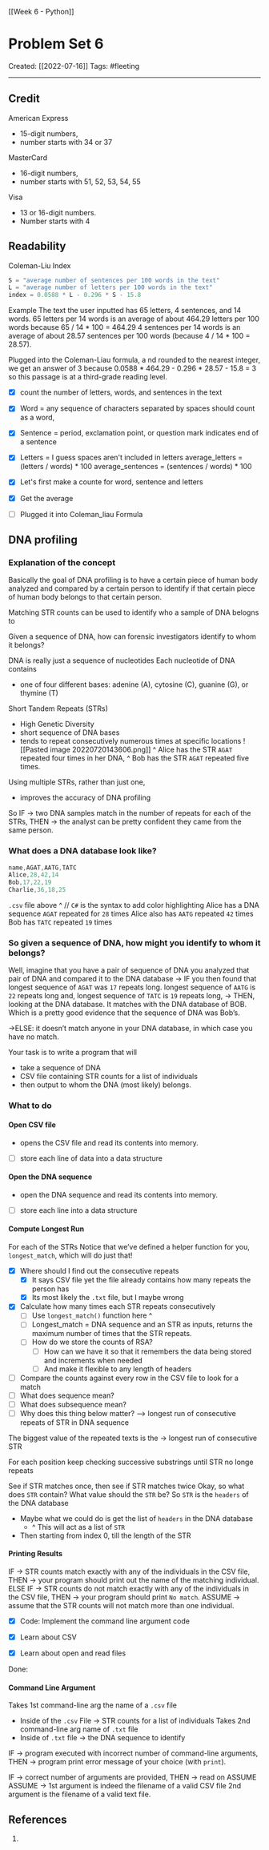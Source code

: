 [[Week 6 - Python]]

# Problem Set 6 
Created:  [[2022-07-16]]
Tags: #fleeting 

---
## Credit
American Express  
- 15-digit numbers, 
- number starts with 34 or 37


MasterCard 
- 16-digit numbers,
- number starts with 51, 52, 53, 54, 55


Visa  
- 13 or 16-digit numbers.
- Number starts with 4


## Readability
Coleman-Liu Index
```Python
S = "average number of sentences per 100 words in the text"
L = "average number of letters per 100 words in the text"
index = 0.0588 * L - 0.296 * S - 15.8
```
Example
The text the user inputted has 
65 letters, 4 sentences, and 14 words. 
65 letters per 14 words 
    is an average of about 464.29 letters per 100 words 
    because 65 / 14 * 100 = 464.29 
4 sentences per 14 words 
    is an average of about 28.57 sentences per 100 words 
    (because 4 / 14 * 100 = 28.57). 

Plugged into the Coleman-Liau formula, a
nd rounded to the nearest integer, 
we get an answer of 3 
    because 0.0588 * 464.29 - 0.296 * 28.57 - 15.8 = 3
    so this passage is at a third-grade reading level.


- [x] count the number of letters, words, and sentences in the text
- [x] Word = any sequence of characters separated by spaces should count as a word, 
- [x] Sentence =  period, exclamation point, or question mark indicates end of a sentence
- [x] Letters = I guess spaces aren't included in letters
average_letters = (letters / words) * 100
average_sentences = (sentences / words) * 100


- [x] Let's first make a counte for word, sentence and letters
- [x] Get the average
- [ ] Plugged it into Coleman_liau Formula



## DNA profiling
### Explanation of the concept
Basically the goal of DNA profiling is to have a certain piece of human body analyzed and compared by a certain person to identify if that certain piece of human body belongs to that certain person.

Matching   STR counts can be used to identify who a sample of DNA belogns to 

Given a sequence of DNA, how can forensic investigators identify to whom it belongs?

DNA is really just a sequence of nucleotides
Each nucleotide of DNA contains 
- one of four different bases: adenine (A), cytosine (C), guanine (G), or thymine (T)


Short Tandem Repeats (STRs)
- High Genetic Diversity
- short sequence of DNA bases
- tends to repeat consecutively numerous times at specific locations
![[Pasted image 20220720143606.png]]
^ Alice has the STR `AGAT` repeated four times in her DNA, 
^ Bob has the STR `AGAT` repeated five times.


Using multiple STRs, rather than just one, 
- improves the accuracy of DNA profiling


So 
IF -> two DNA samples match in the number of repeats for each of the STRs,
THEN -> the analyst can be pretty confident they came from the same person.


### What does a DNA database look like?
```cs
name,AGAT,AATG,TATC
Alice,28,42,14
Bob,17,22,19
Charlie,36,18,25
```
`.csv` file above ^    // `C#` is the syntax to add color highlighting
Alice has a DNA sequence `AGAT` repeated for `28` times
Alice also has `AATG` repeated `42` times
Bob has `TATC` repeated `19` times


### So given a sequence of DNA, how might you identify to whom it belongs? 
Well, imagine that you have a pair of sequence of DNA
you analyzed that pair of DNA and compared it to the DNA database 
-> IF you then found that
    longest sequence of `AGAT` was `17` repeats long. 
    longest sequence of `AATG` is `22` repeats long and, 
    longest sequence of `TATC` is `19` repeats long, 
-> THEN, looking at the DNA database. It matches with the DNA database of BOB. Which is a  pretty good evidence that the sequence of DNA was Bob’s. 

->ELSE:
it doesn’t match anyone in your DNA database, 
in which case you have no match.

Your task is to write a program that will 
- take a sequence of DNA 
- CSV file containing STR counts for a list of individuals  
- then output to whom the DNA (most likely) belongs.


### What to do
#### Open CSV file
- opens the CSV file and read its contents into memory.
- [ ]  store each line of data into a data structure

#### Open the DNA sequence
- open the DNA sequence and read its contents into memory.
- [ ] store each line into a data structure

#### Compute Longest Run
For each of the STRs 
Notice that we’ve defined a helper function for you, `longest_match`, which will do just that!
- [x] Where should I find out the consecutive repeats
    - [x] It says CSV file yet the file already contains how many repeats the person has
    - [x] Its most likely the `.txt` file, but I maybe wrong
- [x] Calculate how many times each STR repeats consecutively
    - [ ] Use `longest_match()` function here ^
    - [ ] Longest_match = DNA sequence and an STR as inputs, returns the maximum number of times that the STR repeats.
    - [ ] How do we store the counts of RSA?
        - [ ] How can we have it so that it remembers the data being stored and increments when needed
        - [ ] And make it flexible to any length of headers 
- [ ] Compare the counts against every row in the CSV file to look for a match
- [ ] What does sequence mean?
- [ ] What does subsequence mean?
- [ ] Why does this thing below matter? 
    --> longest run of consecutive repeats of STR in DNA sequence

The biggest value of the repeated texts is the 
 -> longest run of consecutive STR

For each position
keep checking successive substrings
until STR no longe repeats

See if STR matches once, then see if STR matches twice
Okay, so what does `STR` contain?
What value should the `STR` be? 
So `STR` is the `headers` of the DNA database
- Maybe what we could do is get the list of `headers` in the DNA database
    - ^ This will act as a list of `STR`
- Then starting from index 0, till the length of the STR


#### Printing Results
IF -> STR counts match exactly with any of the individuals in the CSV file, 
THEN -> your program should print out the name of the matching individual.
ELSE IF -> STR counts do not match exactly with any of the individuals in the CSV file,
THEN ->  your program should print `No match`.
ASSUME -> assume that the STR counts will not match more than one individual.

- [x] Code: Implement the command line argument code
- [x] Learn about CSV
- [x] Learn about open and read files



Done:
#### Command Line Argument
Takes 1st command-line arg the name of a `.csv` file
- Inside of the `.csv` File -> STR counts for a list of individuals
Takes 2nd command-line arg name of `.txt` file
- Inside of `.txt` file -> the DNA sequence to identify

IF -> program executed with incorrect number of command-line arguments,
THEN -> program print error message of your choice (with `print`). 

IF -> correct number of arguments are provided, 
THEN -> read on ASSUME
ASSUME -> 
    1st argument is indeed the filename of a valid CSV file 
    2nd argument is the filename of a valid text file.



## References
1. 